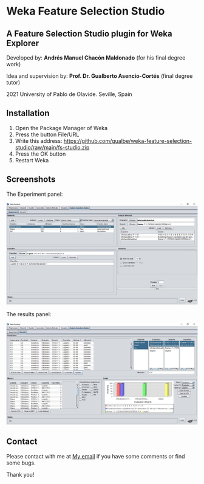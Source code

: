 # Weka Feature Selection Studio
## A Feature Selection Studio plugin for Weka Explorer

Developed by: **Andrés Manuel Chacón Maldonado** (for his final degree work)

Idea and supervision by: **Prof. Dr. Gualberto Asencio-Cortés** (final degree tutor)

2021 University of Pablo de Olavide. Seville, Spain

## Installation

1. Open the Package Manager of Weka
2. Press the button File/URL
3. Write this address: https://github.com/gualbe/weka-feature-selection-studio/raw/main/fs-studio.zip
4. Press the OK button
5. Restart Weka

## Screenshots

The Experiment panel:

![Experiment panel](screenshots/fsstudio1.jpg)

The results panel:

![Results panel](screenshots/fsstudio2.jpg)

## Contact

Please contact with me at [My email](mailto:guaasecor@upo.es) if you have some comments or find some bugs.

Thank you!
